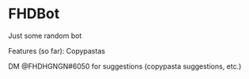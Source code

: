 # FHDBot
Just some random bot

Features (so far): Copypastas

DM @FHDHGNGN#6050 for suggestions (copypasta suggestions, etc.)
